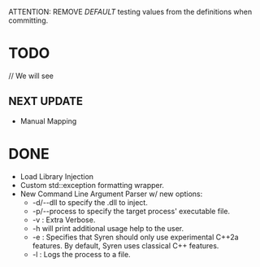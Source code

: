 
ATTENTION: REMOVE _DEFAULT_ testing values from the definitions when committing.

# TODO

// We will see

## NEXT UPDATE

- Manual Mapping

# DONE

- Load Library Injection
- Custom std::exception formatting wrapper.
- New Command Line Argument Parser w/ new options:
    - -d/--dll to specify the .dll to inject.
    - -p/--process to specify the target process' executable file.
    - -v : Extra Verbose.
    - -h will print additional usage help to the user.
    - -e : Specifies that Syren should only use experimental C++2a features. By default, Syren uses classical C++ features.
    * -l : Logs the process to a file.